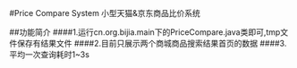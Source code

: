 #Price Compare System
小型天猫&京东商品比价系统

##功能简介
####1.运行cn.org.bijia.main下的PriceCompare.java类即可,tmp文件保存有结果文件
####2.目前只展示两个商城商品搜索结果首页的数据
####3.平均一次查询耗时1~3s

